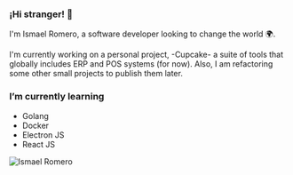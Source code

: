 ### ¡Hi stranger! 👋
I'm Ismael Romero, a software developer looking to change the world 🌍.

I'm currently working on a personal project, -Cupcake- a suite of tools that globally includes ERP and POS systems (for now). Also, I am refactoring some other small projects to publish them later.

###  I’m currently learning
* Golang
* Docker
* Electron JS
* React JS 


<p><img align="center" src="https://github-readme-stats.vercel.app/api/top-langs?username=Ismael-Romero&show_icons=true&theme=dark&locale=en&layout=compact" alt="Ismael Romero" /></p>

<!--
**Ismael-Romero/Ismael-Romero** is a ✨ _special_ ✨ repository because its `README.md` (this file) appears on your GitHub profile.

Here are some ideas to get you started:

- 🔭 I’m currently working on ...
-  I’m currently learning ...
- 👯 I’m looking to collaborate on ...
- 🤔 I’m looking for help with ...
- 💬 Ask me about ...
- 📫 How to reach me: ...
- 😄 Pronouns: ...
- ⚡ Fun fact: ...
-->
